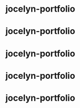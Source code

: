 # jocelyn-portfolio
# jocelyn-portfolio
# jocelyn-portfolio
# jocelyn-portfolio
# jocelyn-portfolio
